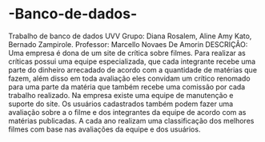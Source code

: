 # -Banco-de-dados-
Trabalho de banco de dados UVV 
Grupo: Diana Rosalem, Aline Amy Kato, Bernado Zampirole.
Professor: Marcello Novaes De Amorin
DESCRIÇÂO:
Uma empresa é dona de um site de crítica sobre filmes. Para realizar as críticas possui uma equipe especializada, que cada integrante recebe uma parte do dinheiro arrecadado  de acordo com a quantidade de matérias que fazem, além disso em toda avaliação eles convidam um crítico renomado para uma parte da matéria que também recebe uma comissão por cada trabalho realizado. Na empresa existe uma equipe de manutenção e suporte do site. Os usuários cadastrados também podem fazer uma avaliação sobre a o filme e dos integrantes da equipe de acordo com as matérias publicadas. A cada ano realizam uma classificação dos melhores filmes com base nas avaliações da equipe e dos usuários. 
